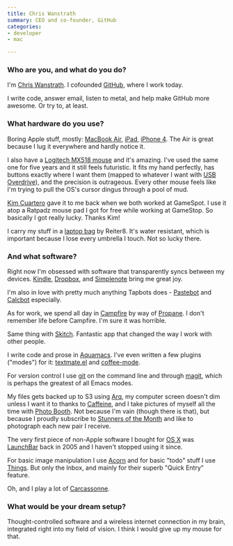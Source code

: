 ```yaml
---
title: Chris Wanstrath
summary: CEO and co-founder, GitHub
categories:
- developer
- mac

---
```


### Who are you, and what do you do?

I'm [Chris Wanstrath](http://chriswanstrath.com/ "Chris' website."). I cofounded [GitHub][], where I work today.

I write code, answer email, listen to metal, and help make GitHub more awesome. Or try to, at least.

### What hardware do you use?

Boring Apple stuff, mostly: [MacBook Air][macbook-air], [iPad][], [iPhone 4][iphone-4]. The Air is great because I lug it everywhere and hardly notice it.

I also have a [Logitech MX518 mouse][mx-518] and it's amazing. I've used the same one for five years and it still feels futuristic. It fits my hand perfectly, has buttons exactly where I want them (mapped to whatever I want with [USB Overdrive][usb-overdrive]), and the precision is outrageous. Every other mouse feels like I'm trying to pull the OS's cursor dingus through a pool of mud.

[Kim Cuartero](http://twitter.com/kcuartero "Kim's Twitter account.") gave it to me back when we both worked at GameSpot. I use it atop a Ratpadz mouse pad I got for free while working at GameStop. So basically I got really lucky. Thanks Kim!

I carry my stuff in a [laptop bag](http://www.flickr.com/photos/ozmm/4170583206/ "A photo of Chris' bag.") by Reiter8. It's water resistant, which is important because I lose every umbrella I touch. Not so lucky there.

### And what software?

Right now I'm obsessed with software that transparently syncs between my devices. [Kindle][kindle-mac], [Dropbox][], and [Simplenote][simplenote] bring me great joy.

I'm also in love with pretty much anything Tapbots does - [Pastebot][pastebot-ios] and [Calcbot][calcbot-ios] especially.

As for work, we spend all day in [Campfire][] by way of [Propane][]. I don't remember life before Campfire. I'm sure it was horrible.

Same thing with [Skitch][]. Fantastic app that changed the way I work with other people.

I write code and prose in [Aquamacs][]. I've even written a few plugins ("modes") for it: [textmate.el][textmate-el] and [coffee-mode][coffee-mode].

For version control I use [git][] on the command line and through [magit][], which is perhaps the greatest of all Emacs modes.

My files gets backed up to S3 using [Arq][], my computer screen doesn't dim unless I want it to thanks to [Caffeine][], and I take pictures of myself all the time with [Photo Booth][photo-booth]. Not because I'm vain (though there is that), but because I proudly subscribe to [Stunners of the Month](http://stunnerofthemonth.com/ "A sunglasses club.") and like to photograph each new pair I receive.

The very first piece of non-Apple software I bought for [OS X][macos] was [LaunchBar][] back in 2005 and I haven't stopped using it since.

For basic image manipulation I use [Acorn][] and for basic "todo" stuff I use [Things][]. But only the Inbox, and mainly for their superb "Quick Entry" feature.

Oh, and I play a lot of [Carcassonne][carcassonne-ios].

### What would be your dream setup?

Thought-controlled software and a wireless internet connection in my brain, integrated right into my field of vision. I think I would give up my mouse for that.

[ipad]: https://www.apple.com/ipad/ "A tablet device."
[iphone-4]: https://en.wikipedia.org/wiki/IPhone_4 "A smartphone."
[macbook-air]: https://www.apple.com/macbook-air/ "A very thin laptop."
[mx-518]: https://www.amazon.com/Logitech-Performance-Optical-Gaming-Mouse/dp/B0007Z1M50 "An optical gaming mouse."
[acorn]: https://flyingmeat.com/acorn/ "An image editor for the Mac."
[aquamacs]: http://aquamacs.org/ "A Mac OS X native version of Emacs."
[arq]: https://www.arqbackup.com/ "S3-based backup for the Mac."
[caffeine]: http://lightheadsw.com/caffeine/ "A Mac menubar application to keep your computer awake."
[calcbot-ios]: https://tapbots.com/calcbot/ "A calculator app for the iPhone."
[campfire]: https://campfirenow.com/ "Web-based chat."
[carcassonne-ios]: https://carcassonneapp.com/ "A tile game."
[coffee-mode]: https://github.com/defunkt/coffee-mode "A CoffeeScript mode for Emacs."
[dropbox]: https://www.dropbox.com/ "Online syncing and storage."
[git]: https://git-scm.com/ "A version control system."
[github]: https://github.com/ "A Git code repository service."
[kindle-mac]: https://itunes.apple.com/gb/app/kindle/id405399194 "An app for reading and syncing Kindle books."
[launchbar]: https://www.obdev.at/products/launchbar/index.html "An application launcher and data manager for the Mac."
[macos]: https://en.wikipedia.org/wiki/MacOS "An operating system for Mac hardware."
[magit]: https://github.com/magit/magit "A git mode for Emacs."
[pastebot-ios]: https://www.macworld.com/product/358634/pastebot-command-copy-paste.html "A clipboard manager for the iPhone."
[photo-booth]: https://en.wikipedia.org/wiki/Photo_Booth "Software to take photos using the built-in camera of recent Macs."
[propane]: http://propaneapp.com/ "A native Mac client for the Campfire chat service."
[simplenote]: https://simplenote.com/ "A note-taking/syncing service."
[skitch]: https://evernote.com/skitch/ "An always-on image editor for the Mac."
[textmate-el]: https://github.com/defunkt/textmate.el "A mode for Emacs that adds a bunch of Textmate's features."
[things]: https://culturedcode.com/things/ "A task management application for the Mac."
[usb-overdrive]: http://www.usboverdrive.com/ "A configurable Mac OS X device driver for USB or Bluetooth devices."
